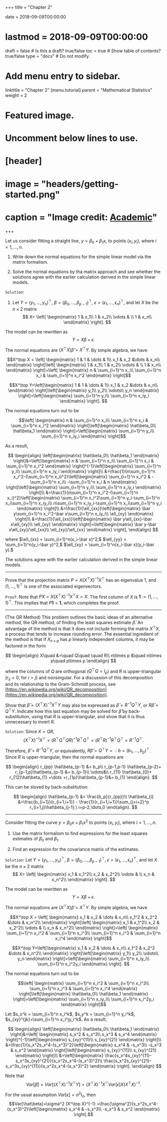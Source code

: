 +++
title = "Chapter 2"

date = 2018-09-09T00:00:00
# lastmod = 2018-09-09T00:00:00

draft = false  # Is this a draft? true/false
toc = true  # Show table of contents? true/false
type = "docs"  # Do not modify.

# Add menu entry to sidebar.
linktitle = "Chapter 2"
[menu.tutorial]
  parent = "Mathematical Statistics"
  weight = 2

# Featured image.
# Uncomment below lines to use.
# [header]
# image = "headers/getting-started.png"
# caption = "Image credit: [**Academic**](https://github.com/gcushen/hugo-academic/)"
+++

Let us consider fitting a straight line, $y = \beta_0+\beta_1x$, to points $(x_i,y_i)$, where $i=1,\dots,n$. 

1. Write down the normal equations for the simple linear model via the matrix formalism.

2. Solve the normal equations by tha matrix approach and see whether the solutions agree with the earlier calculation derived in the simple linear models.

`Solution`:

1. Let $Y=(y_1,\dots,y_n)^\top$, $\beta=(\beta_0,\dots,\beta_{p-1})^\top$,
$\epsilon=(\epsilon_1,\dots,\epsilon_n)^\top$, and let $X$ be the $n\times 2$ matrix
$$
X=
\left[
\begin{matrix}
1 & x_1\\
1 & x_2\\
\vdots & \\
1 & x_n\\
\end{matrix}
\right].
$$

The model can be rewritten as $$Y=X\beta+\epsilon.$$

The normal equations are $(X^\top X) \hat\beta = X^\top Y$. By simple algebra, we have

$$X^\top X = \left[
\begin{matrix}
1 & 1 & \dots & 1\\
x_1 & x_2 &\dots & x_n\\
\end{matrix}
\right]\left[
\begin{matrix}
1 & x_1\\
1 & x_2\\
\vdots & \\
1 & x_n\\
\end{matrix}
\right]=\left[
\begin{matrix}
n & \sum_{i=1}^n x_i\\
\sum_{i=1}^n x_i & \sum_{i=1}^n x_i^2
\end{matrix}
\right]$$

$$X^\top Y=\left[\begin{matrix}
1 & 1 & \dots & 1\\
x_1 & x_2 &\dots & x_n\\
\end{matrix}
\right]\left[\begin{matrix}
y_1\\
y_2\\
\vdots\\
y_n
\end{matrix}
\right]=\left[\begin{matrix}
\sum_{i=1}^n y_i\\
\sum_{i=1}^n x_iy_i
\end{matrix}
\right].
$$

The normal equations turn out to be

$$\left[
\begin{matrix}
n & \sum_{i=1}^n x_i\\
\sum_{i=1}^n x_i & \sum_{i=1}^n x_i^2
\end{matrix}
\right]\left[\begin{matrix}
\hat\beta_0\\
\hat\beta_1
\end{matrix}
\right]=\left[\begin{matrix}
\sum_{i=1}^n y_i\\
\sum_{i=1}^n x_iy_i
\end{matrix}
\right]$$

As a result,

$$
\begin{align}
\left[\begin{matrix}
\hat\beta_0\\
\hat\beta_1
\end{matrix}
\right]&=\left[\begin{matrix}
n & \sum_{i=1}^n x_i\\
\sum_{i=1}^n x_i & \sum_{i=1}^n x_i^2
\end{matrix}
\right]^{-1}\left[\begin{matrix}
\sum_{i=1}^n y_i\\
\sum_{i=1}^n x_iy_i
\end{matrix}
\right]\\
&=\frac{1}{n\sum_{i=1}^n x_i^2-(\sum_{i=1}^n x_i)^2}\left[\begin{matrix}
\sum_{i=1}^n x_i^2 & -\sum_{i=1}^n x_i\\
-\sum_{i=1}^n x_i & n
\end{matrix}
\right]\left[\begin{matrix}
\sum_{i=1}^n y_i\\
\sum_{i=1}^n x_iy_i
\end{matrix}
\right]\\
&=\frac{1}{n\sum_{i=1}^n x_i^2-(\sum_{i=1}^n x_i)^2}\left[\begin{matrix}
\sum_{i=1}^n x_i^2\sum_{i=1}^n y_i-\sum_{i=1}^n x_i\sum_{i=1}^n x_iy_i\\
n\sum_{i=1}^n x_iy_i-\sum_{i=1}^n x_i\sum_{i=1}^n y_i
\end{matrix}
\right]\\
&=\frac{1}{\ell_{xx}}\left[\begin{matrix}
\bar y\sum_{i=1}^n x_i^2-\bar x\sum_{i=1}^n x_iy_i\\
\ell_{xy}
\end{matrix}
\right]\\
&=\frac{1}{\ell_{xx}}\left[\begin{matrix}
\bar y\ell_{xx}-\bar x\ell_{xy}\\
\ell_{xy}
\end{matrix}
\right]=\left[\begin{matrix}
\bar y-\bar x\ell_{xy}/\ell_{xx}\\
\ell_{xy}/\ell_{xx}
\end{matrix}
\right],
\end{align}
$$

where $\ell_{xx} = \sum_{i=1}^n(x_i-\bar x)^2,$ $\ell_{yy} = \sum_{i=1}^n(y_i-\bar y)^2,$ $\ell_{xy} = \sum_{i=1}^n(x_i-\bar x)(y_i-\bar y).$

The solutions agree with the earlier calculation derived in the simple linear models.


---

Prove that the projection matrix $P=X(X^\top X)^{-1} X^\top$ has an eigenvalue 1, and 
$(1,\dots,1)^\top$ is one of the associated eigenvectors.

`Proof`: Note that $PX = X(X^\top X)^{-1} X^\top X  = X$. The first column of $X$ is $\mathbf{1}:=(1,\dots,1)^\top$. This implies that $P \mathbf{1} = \mathbf{1}$, which completes the proof.


---

(The QR Method) This problem outlines the basic ideas of an alternative method,
the QR method, of finding the least squares estimate $\hat \beta$. An advantage of the
method is that it does not include forming the matrix $X^\top X$, a process that tends
to increase rounding error. The essential ingredient of the method is that if $X_{n\times p}$
has $p$ linearly independent columns, it may be factored in the form

$$
\begin{align}
X\quad &=\quad Q\quad \quad R\\
n\times p &\quad  n\times p\quad p\times p
\end{align}
$$

where the columns of $Q$ are orthogonal ($Q^\top Q = I_p$) and $R$ is upper-triangular
($r_{ij} = 0$, for $i > j$) and nonsingular. For a discussion of this decomposition and
its relationship to the Gram-Schmidt process, see [https://en.wikipedia.org/wiki/QR_decomposition](https://en.wikipedia.org/wiki/QR_decomposition).

Show that $\hat \beta = (X^\top X)^{-1}X^\top Y$ may also be expressed as $\hat \beta = R^{-1}Q^\top Y$,
or $R\hat \beta  = Q^\top Y$. Indicate how this last equation may be solved for $\hat \beta$ by back-substitution, using that $R$ is upper-triangular, and show that it is thus unnecessary
to invert $R$.


`Solution`: Since $X=QR$, $$(X^\top X)^{-1}X^\top = (R^\top Q^\top  QR)^{-1} R^\top Q^\top =(R^\top R)^{-1} R^\top Q^\top =R^{-1}  Q^\top.$$

Therefore, $\hat \beta = R^{-1}  Q^\top Y$, or equivalently, $R\hat\beta = Q^\top Y=:b=(b_1,\dots,b_p)^\top$. Since $R$ is upper-triangular, then the normal equations are

$$
\begin{align}
r_{pp} \hat\beta_{p-1} &= b_p\\
r_{p-1,p-1} \hat\beta_{p-2}+ r_{p-1,p}\hat\beta_{p-1} &= b_{p-1}\\
\vdots&\\
r_{11} \hat\beta_{0}+ r_{12}\hat\beta_{1} +\dots +r_{1p}\hat\beta_{p-1}&= b_{1}
\end{align}.
$$

This can be sloved by back-substitution:

$$
\begin{align}
\hat\beta_{p-1} &= \frac{b_p}{r_{pp}}\\
 \hat\beta_{i} &=\frac{b_{i+1}}{r_{i+1,i+1}} - \frac{1}{r_{i+1,i+1}}\sum_{j=i+2}^p r_{i+1,j}\hat\beta_{j-1},\ i=p-2,\dots,0
\end{align}.
$$

---


Consider fitting the curve $y = \beta_0x+\beta_1x^2$ to points ($x_i,y_i$), where $i = 1,\dots,n$.

1. Use the matrix formalism to find expressions for the least squares estimates
of $\beta_0$ and $\beta_1$.

2. Find an expression for the covariance matrix of the estimates.

`Solution`: Let $Y=(y_1,\dots,y_n)^\top$, $\beta=(\beta_0,\dots,\beta_{p-1})^\top$, $\epsilon=(\epsilon_1,\dots,\epsilon_n)^\top$, and let $X$ be the $n\times 2$ matrix
$$
X=
\left[
\begin{matrix}
x_1 & x_1^2\\
x_2 & x_2^2\\
\vdots & \\
x_n & x_n^2\\
\end{matrix}
\right].
$$

The model can be rewritten as $$Y=X\beta+\epsilon.$$

The normal equations are $(X^\top X) \hat\beta = X^\top Y$. By simple algebra, we have

$$X^\top X = \left[
\begin{matrix}
x_1 & x_2 & \dots & x_n\\
x_1^2 & x_2^2 &\dots & x_n^2\\
\end{matrix}
\right]\left[
\begin{matrix}
x_1 & x_1^2\\
x_2 & x_2^2\\
\vdots & \\
x_n & x_n^2\\
\end{matrix}
\right]=\left[
\begin{matrix}
\sum_{i=1}^n x_i^2 & \sum_{i=1}^n x_i^3\\
\sum_{i=1}^n x_i^3 & \sum_{i=1}^n x_i^4
\end{matrix}
\right]$$

$$X^\top Y=\left[\begin{matrix}
x_1 & x_2 & \dots & x_n\\
x_1^2 & x_2^2 &\dots & x_n^2\\
\end{matrix}
\right]\left[\begin{matrix}
y_1\\
y_2\\
\vdots\\
y_n
\end{matrix}
\right]=\left[\begin{matrix}
\sum_{i=1}^n x_iy_i\\
\sum_{i=1}^n x_i^2y_i
\end{matrix}
\right].
$$

The normal equations turn out to be

$$\left[
\begin{matrix}
\sum_{i=1}^n x_i^2 & \sum_{i=1}^n x_i^3\\
\sum_{i=1}^n x_i^3 & \sum_{i=1}^n x_i^4
\end{matrix}
\right]\left[\begin{matrix}
\hat\beta_0\\
\hat\beta_1
\end{matrix}
\right]=\left[\begin{matrix}
\sum_{i=1}^n x_iy_i\\
\sum_{i=1}^n x_i^2y_i
\end{matrix}
\right]$$

Let $s_x^k = \sum_{i=1}^n x_i^k$, $s_y^k = \sum_{i=1}^n y_i^k$, $s_{xy}^{jk}=\sum_{i=1}^n x_i^jy_i^k$.
As a result,

$$
\begin{align}
\left[\begin{matrix}
\hat\beta_0\\
\hat\beta_1
\end{matrix}
\right]&=\left[
\begin{matrix}
s_x^2 & s_x^3\\
s_x^3 & s_x^4
\end{matrix}
\right]^{-1}\left[\begin{matrix}
s_{xy}^{11}\\
s_{xy}^{21}
\end{matrix}
\right]\\
&=\frac{1}{s_x^2s_x^4-(s_x^3)^2}\left[\begin{matrix}
s_x^4 & -s_x^3\\
-s_x^3 & s_x^2
\end{matrix}
\right]\left[\begin{matrix}
s_{xy}^{11}\\
s_{xy}^{21}
\end{matrix}
\right]\\
&=\left[\begin{matrix}
\frac{s_x^4s_{xy}^{11}-s_x^3s_{xy}^{21}}{s_x^2s_x^4-(s_x^3)^2}\\
\frac{s_x^2s_{xy}^{21}-s_x^3s_{xy}^{11}}{s_x^2s_x^4-(s_x^3)^2}
\end{matrix}
\right].
\end{align}
$$

Note that
$$Var[\hat\beta] = Var[(X^\top X)^{-1} X^\top Y]=(X^\top X)^{-1} X^\top Var[\epsilon] X(X^\top X)^{-1}.$$

For the usual assumption $Var[\epsilon] =\sigma^2 I_n$, then $$Var[\hat\beta]=\sigma^2 (X^\top X)^{-1} =\frac{\sigma^2}{s_x^2s_x^4-(s_x^3)^2}\left[\begin{matrix}
s_x^4 & -s_x^3\\
-s_x^3 & s_x^2
\end{matrix}
\right].$$

